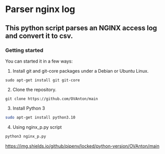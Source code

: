 # Parser nginx log
## This python script parses an NGINX access log and convert it to csv.
### Getting started
You can started it in a few ways:
1. Install git and git-core packages under a Debian or Ubuntu Linux.
```git
sudo apt-get install git git-core
```
2. Clone the repository.
```git
git clone https://github.com/OVAnton/main
```
3. Install Python 3
```bash
sudo apt-get install python3.10
```
4. Using nginx_p.py script
```bash
python3 nginx_p.py
```
https://img.shields.io/github/pipenv/locked/python-version/OVAnton/main
